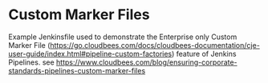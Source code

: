 # Custom Marker Files

Example Jenkinsfile used to demonstrate the Enterprise only Custom Marker File (https://go.cloudbees.com/docs/cloudbees-documentation/cje-user-guide/index.html#pipeline-custom-factories) feature of Jenkins Pipelines.
see https://www.cloudbees.com/blog/ensuring-corporate-standards-pipelines-custom-marker-files
